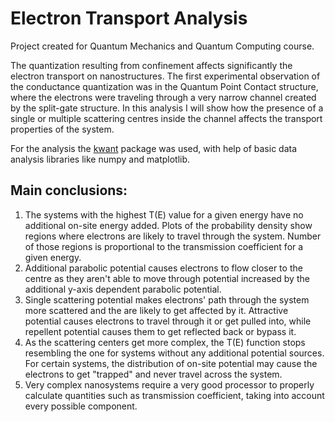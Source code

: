 # Electron Transport Analysis
Project created for Quantum Mechanics and Quantum Computing course.

The quantization resulting from confinement affects significantly the electron transport on nanostructures. The first experimental observation of the conductance quantization was in the Quantum Point Contact structure, where the electrons were traveling through a very narrow channel created by the split-gate structure. In this analysis I will show how the presence of a single or multiple scattering centres inside the channel affects the transport properties of the system.

For the analysis the [kwant](https://kwant-project.org/) package was used, with help of basic data analysis libraries like numpy and matplotlib.

## Main conclusions:

1) The systems with the highest T(E) value for a given energy have no additional on-site energy added. Plots of the probability density show regions where electrons are likely to travel through the system. Number of those regions is proportional to the transmission coefficient for a given energy.  
2) Additional parabolic potential causes electrons to flow closer to the centre as they aren't able to move through potential increased by the additional y-axis dependent parabolic potential.  
3) Single scattering potential makes electrons' path through the system more scattered and the are likely to get affected by it. Attractive potential causes electrons to travel through it or get pulled into, while repellent potential causes them to get reflected back or bypass it.  
4) As the scattering centers get more complex, the T(E) function stops resembling the one for systems without any additional potential sources. For certain systems, the distribution of on-site potential may cause the electrons to get "trapped" and never travel across the system.  
5) Very complex nanosystems require a very good processor to properly calculate quantities such as transmission coefficient, taking into account every possible component. 
